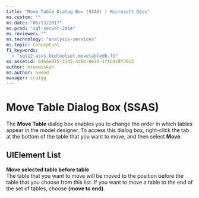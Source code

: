 ```yaml
---
title: "Move Table Dialog Box (SSAS) | Microsoft Docs"
ms.custom: ""
ms.date: "06/13/2017"
ms.prod: "sql-server-2014"
ms.reviewer: ""
ms.technology: "analysis-services"
ms.topic: conceptual
f1_keywords: 
  - "sql12.asvs.bidtoolset.movetabledb.f1"
ms.assetid: 6466e075-3345-4d6b-9e20-1ffb4c8f30c3
author: minewiskan
ms.author: owend
manager: craigg
---
```

# Move Table Dialog Box (SSAS)
  The **Move Table** dialog box enables you to change the order in which tables appear in the model designer. To access this dialog box, right-click the tab at the bottom of the table that you want to move, and then select **Move**.  
  
## UIElement List  
 **Move selected table before table**  
 The table that you want to move will be moved to the position before the table that you choose from this list. If you want to move a table to the end of the set of tables, choose **(move to end)**.  
  
  
